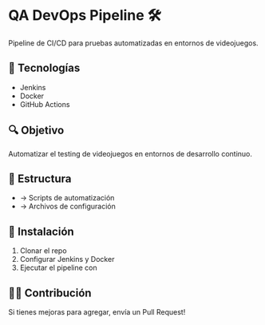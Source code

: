 # QA DevOps Pipeline 🛠️  
Pipeline de CI/CD para pruebas automatizadas en entornos de videojuegos.  

## 🚀 Tecnologías  
- Jenkins  
- Docker  
- GitHub Actions  

## 🔍 Objetivo  
Automatizar el testing de videojuegos en entornos de desarrollo continuo.  

## 📂 Estructura  
-  → Scripts de automatización  
-  → Archivos de configuración  

## 🔧 Instalación  
1. Clonar el repo  
2. Configurar Jenkins y Docker  
3. Ejecutar el pipeline con   

## 👨‍💻 Contribución  
Si tienes mejoras para agregar, envía un Pull Request!
